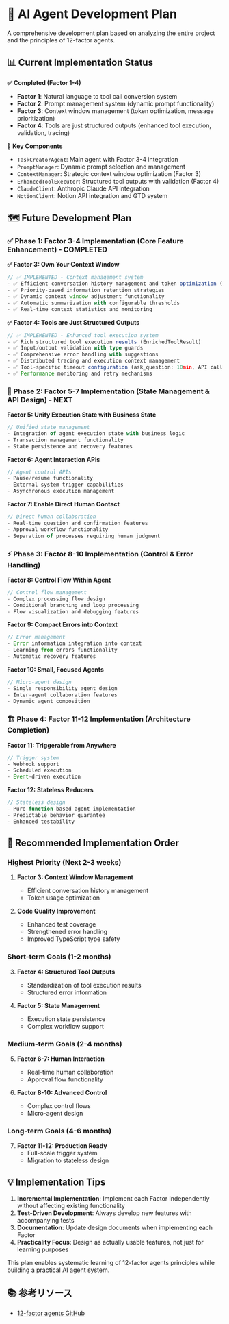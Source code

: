 # 🎯 AI Agent Development Plan

A comprehensive development plan based on analyzing the entire project and the principles of 12-factor agents.

## 📊 Current Implementation Status

**✅ Completed (Factor 1-4)**
- **Factor 1**: Natural language to tool call conversion system
- **Factor 2**: Prompt management system (dynamic prompt functionality)  
- **Factor 3**: Context window management (token optimization, message prioritization)
- **Factor 4**: Tools are just structured outputs (enhanced tool execution, validation, tracing)

**📁 Key Components**
- `TaskCreatorAgent`: Main agent with Factor 3-4 integration
- `PromptManager`: Dynamic prompt selection and management
- `ContextManager`: Strategic context window optimization (Factor 3)
- `EnhancedToolExecutor`: Structured tool outputs with validation (Factor 4)
- `ClaudeClient`: Anthropic Claude API integration
- `NotionClient`: Notion API integration and GTD system

## 🗺️ Future Development Plan

### ✅ **Phase 1: Factor 3-4 Implementation (Core Feature Enhancement) - COMPLETED**

**✅ Factor 3: Own Your Context Window**
```typescript
// ✅ IMPLEMENTED - Context management system
- ✅ Efficient conversation history management and token optimization (30-60% token savings)
- ✅ Priority-based information retention strategies
- ✅ Dynamic context window adjustment functionality
- ✅ Automatic summarization with configurable thresholds
- ✅ Real-time context statistics and monitoring
```

**✅ Factor 4: Tools are Just Structured Outputs**
```typescript
// ✅ IMPLEMENTED - Enhanced tool execution system
- ✅ Rich structured tool execution results (EnrichedToolResult)
- ✅ Input/output validation with type guards
- ✅ Comprehensive error handling with suggestions
- ✅ Distributed tracing and execution context management
- ✅ Tool-specific timeout configuration (ask_question: 10min, API calls: 30s)
- ✅ Performance monitoring and retry mechanisms
```

### 🔧 **Phase 2: Factor 5-7 Implementation (State Management & API Design) - NEXT**

**Factor 5: Unify Execution State with Business State**
```typescript
// Unified state management
- Integration of agent execution state with business logic
- Transaction management functionality
- State persistence and recovery features
```

**Factor 6: Agent Interaction APIs**
```typescript
// Agent control APIs
- Pause/resume functionality
- External system trigger capabilities
- Asynchronous execution management
```

**Factor 7: Enable Direct Human Contact**
```typescript
// Direct human collaboration
- Real-time question and confirmation features
- Approval workflow functionality
- Separation of processes requiring human judgment
```

### ⚡ **Phase 3: Factor 8-10 Implementation (Control & Error Handling)**

**Factor 8: Control Flow Within Agent**
```typescript
// Control flow management
- Complex processing flow design
- Conditional branching and loop processing
- Flow visualization and debugging features
```

**Factor 9: Compact Errors into Context**
```typescript
// Error management
- Error information integration into context
- Learning from errors functionality
- Automatic recovery features
```

**Factor 10: Small, Focused Agents**
```typescript
// Micro-agent design
- Single responsibility agent design
- Inter-agent collaboration features
- Dynamic agent composition
```

### 🏗️ **Phase 4: Factor 11-12 Implementation (Architecture Completion)**

**Factor 11: Triggerable from Anywhere**
```typescript
// Trigger system
- Webhook support
- Scheduled execution
- Event-driven execution
```

**Factor 12: Stateless Reducers**
```typescript
// Stateless design
- Pure function-based agent implementation
- Predictable behavior guarantee
- Enhanced testability
```

## 🚀 Recommended Implementation Order

### **Highest Priority (Next 2-3 weeks)**
1. **Factor 3: Context Window Management**
   - Efficient conversation history management
   - Token usage optimization

2. **Code Quality Improvement**
   - Enhanced test coverage
   - Strengthened error handling
   - Improved TypeScript type safety

### **Short-term Goals (1-2 months)**
3. **Factor 4: Structured Tool Outputs**
   - Standardization of tool execution results
   - Structured error information

4. **Factor 5: State Management**
   - Execution state persistence
   - Complex workflow support

### **Medium-term Goals (2-4 months)**
5. **Factor 6-7: Human Interaction**
   - Real-time human collaboration
   - Approval flow functionality

6. **Factor 8-10: Advanced Control**
   - Complex control flows
   - Micro-agent design

### **Long-term Goals (4-6 months)**
7. **Factor 11-12: Production Ready**
   - Full-scale trigger system
   - Migration to stateless design

## 💡 Implementation Tips

1. **Incremental Implementation**: Implement each Factor independently without affecting existing functionality
2. **Test-Driven Development**: Always develop new features with accompanying tests
3. **Documentation**: Update design documents when implementing each Factor
4. **Practicality Focus**: Design as actually usable features, not just for learning purposes

This plan enables systematic learning of 12-factor agents principles while building a practical AI agent system.

## 📚 参考リソース

- [12-factor agents GitHub](https://github.com/humanlayer/12-factor-agents)